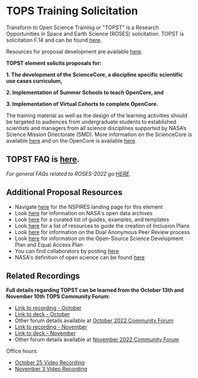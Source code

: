 # TOPS Training Solicitation 

Transform to Open Science Training or "TOPST" is a Research Opportunities in Space and Earth Science (ROSES) solicitation. TOPST is solicitation F.14 and can be found [here](https://nspires.nasaprs.com/external/viewrepositorydocument/cmdocumentid=860824/solicitationId=%7BAB776446-03A8-4C24-845D-2E5A2ADA2D5A%7D/viewSolicitationDocument=1/F.14_TOPST_Amend46.pdf). 

Resources for proposal development are available [here](/Proposal_Resources/readme.md).

**TOPST element solicits proposals for:**

**1. The development of the ScienceCore, a discipline specific scientific use cases curriculum,** 

**2. Implementation of Summer Schools to teach OpenCore, and** 

**3. Implementation of Virtual Cohorts to complete OpenCore.** 

The training material as well as the design of the learning activities should be targeted to audiences from undergraduate students to established scientists and managers from all science disciplines supported by NASA’s Science Mission Directorate (SMD). More information on the ScienceCore is available [here](https://github.com/nasa/Transform-to-Open-Science/blob/main/docs/Area2_Capacity_Sharing/ScienceCore/readme.md) and on the OpenCore is available [here](https://github.com/nasa/Transform-to-Open-Science/blob/main/docs/Area2_Capacity_Sharing/OpenCore/readme.md).

## TOPST FAQ is [here](https://doi.org/10.5281/zenodo.7194641).
*For general FAQs related to ROSES-2022 go [HERE](https://science.nasa.gov/researchers/sara/faqs#14).*

## Additional Proposal Resources
* Navigate [here](https://nspires.nasaprs.com/external/solicitations/summary.do?solId=%7bAB776446-03A8-4C24-845D-2E5A2ADA2D5A%7d&path=&method=init) for the NSPIRES landing page for this element
* Look [here](/Proposal_Resources/NASA_open_data.md) for information on NASA's open data archives
* Look [here](/Proposal_Resources/readme.md) for a curated list of guides, examples, and templates
* Look [here](/Proposal_Resources/inclusion_plan_resources.md) for a list of resources to guide the creation of Inclusion Plans
* Look [here](https://science.nasa.gov/researchers/dual-anonymous-peer-review) for information on the Dual Anonymous Peer Review process
* Look [here](./TOPST_proposal_elements.md) for information on the Open-Source Science Development Plan and Equal Access Plan 
* You can find collaborators by posting [here](https://github.com/nasa/Transform-to-Open-Science/discussions/281)
* NASA's definition of open science can be found [here](https://github.com/nasa/Transform-to-Open-Science/blob/main/docs/Area4_Moving_To_Openness/Open_Science.md)

## Related Recordings
**Full details regarding TOPST can be learned from the October 13th and November 10th TOPS Community Forum:**
* [Link to recording - October](https://www.youtube.com/watch?v=wTtmdWqUr1c)
* [Link to deck - October](https://doi.org/10.5281/zenodo.7195790)
* Other forum details available at [October 2022 Community Forum](https://github.com/nasa/Transform-to-Open-Science/blob/main/docs/Area1_Engagement/Community_Forums/2022_Forums/20221013_community_forum.md)
* [Link to recording - November](https://www.youtube.com/watch?v=qAhDVhPKrwM)
* [Link to deck - November](https://doi.org/10.5281/zenodo.7311818)
* Other forum details available at [November 2022 Community Forum](https://github.com/nasa/Transform-to-Open-Science/blob/main/docs/Area1_Engagement/Community_Forums/2022_Forums/20221110_community_forum.md)

Office hours:
* [October 25 Video Recording](https://www.youtube.com/watch?v=LFwQj8vuRFI)
* [November 3 Video Recording](https://www.youtube.com/watch?v=VbrGPoKbtJU)
